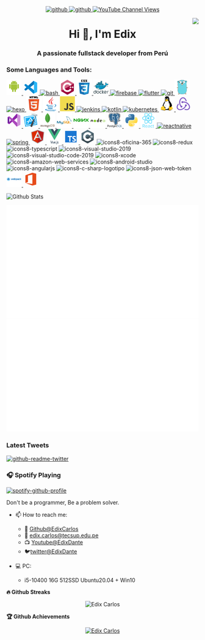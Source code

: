 <!-- <p align="center">
  Visitor count<br>
  <img src="https://profile-counter.glitch.me/EdixCarlos/count.svg" />
</p> -->

<p align="center">
    <a href="https://github.com/edixcarlos">
        <img alt="github"
            src="https://img.shields.io/github/stars/EdixCarlos?affiliations=OWNER&color=%23ffe411&label=github%20stars&logo=github&logoColor=%23fffFF&style=flat" />
    </a>
  <a href="https://github.com/edixcarlos">
        <img alt="github"
            src="https://komarev.com/ghpvc/?username=EdixCarlos" />
    </a>
    <a href="https://www.youtube.com/channel/UCMzRuDsg5_MndnFgGUw9SAw">
       <img alt="YouTube Channel Views" src="https://img.shields.io/youtube/channel/views/UCMzRuDsg5_MndnFgGUw9SAw">
    </a>
    
     
</p>

<!--   <a href="https://count.getloli.com/"><img src="https://count.getloli.com/get/@:EdixCarlos"></a> -->
<p>
  
  <img src="https://weather-icon.journeyad.repl.co/@Cusco?v=2" align="right">
</p>

<h1 align="center">Hi 👋, I'm Edix</h1>
<h3 align="center">A passionate fullstack developer from Perú</h3>

<h3 align="left">Some Languages and Tools:</h3>
<p align="left"> 





  







<a href="https://developer.android.com" target="_blank"> <img src="https://raw.githubusercontent.com/devicons/devicon/master/icons/android/android-original-wordmark.svg" alt="android" width="40" height="40"/> </a><a href="https://code.visualstudio.com/" target="_blank"> <svg xmlns="http://www.w3.org/2000/svg"  viewBox="0 0 48 48" width="40px" height="40px"><path fill="#29b6f6" d="M44,11.11v25.78c0,1.27-0.79,2.4-1.98,2.82l-8.82,4.14L34,33V15L33.2,4.15l8.82,4.14 C43.21,8.71,44,9.84,44,11.11z"/><path fill="#0277bd" d="M9,33.896L34,15V5.353c0-1.198-1.482-1.758-2.275-0.86L4.658,29.239 c-0.9,0.83-0.849,2.267,0.107,3.032c0,0,1.324,1.232,1.803,1.574C7.304,34.37,8.271,34.43,9,33.896z"/><path fill="#0288d1" d="M9,14.104L34,33v9.647c0,1.198-1.482,1.758-2.275,0.86L4.658,18.761 c-0.9-0.83-0.849-2.267,0.107-3.032c0,0,1.324-1.232,1.803-1.574C7.304,13.63,8.271,13.57,9,14.104z"/></svg> </a> <a href="https://www.gnu.org/software/bash/" target="_blank"> <img src="https://www.vectorlogo.zone/logos/gnu_bash/gnu_bash-icon.svg" alt="bash" width="40" height="40"/> </a>  <a href="https://www.w3schools.com/cpp/" target="_blank"> <img src="https://raw.githubusercontent.com/devicons/devicon/master/icons/cplusplus/cplusplus-original.svg" alt="cplusplus" width="40" height="40"/> </a> <a href="https://www.w3schools.com/css/" target="_blank"> <img src="https://raw.githubusercontent.com/devicons/devicon/master/icons/css3/css3-original-wordmark.svg" alt="css3" width="40" height="40"/> </a> <a href="https://www.docker.com/" target="_blank"> <img src="https://raw.githubusercontent.com/devicons/devicon/master/icons/docker/docker-original-wordmark.svg" alt="docker" width="40" height="40"/> </a> <a href="https://firebase.google.com/" target="_blank"> <img src="https://www.vectorlogo.zone/logos/firebase/firebase-icon.svg" alt="firebase" width="40" height="40"/> </a> <a href="https://flutter.dev" target="_blank"> <img src="https://www.vectorlogo.zone/logos/flutterio/flutterio-icon.svg" alt="flutter" width="40" height="40"/> </a> <a href="https://git-scm.com/" target="_blank"> <img src="https://www.vectorlogo.zone/logos/git-scm/git-scm-icon.svg" alt="git" width="40" height="40"/> </a> <a href="https://golang.org" target="_blank"> <img src="https://raw.githubusercontent.com/devicons/devicon/master/icons/go/go-original.svg" alt="go" width="40" height="40"/> </a> <a href="hexo.io/" target="_blank"> <img src="https://www.vectorlogo.zone/logos/hexoio/hexoio-icon.svg" alt="hexo" width="40" height="40"/> </a> <a href="https://www.w3.org/html/" target="_blank"> <img src="https://raw.githubusercontent.com/devicons/devicon/master/icons/html5/html5-original-wordmark.svg" alt="html5" width="40" height="40"/> </a> <a href="https://www.java.com" target="_blank"> <img src="https://raw.githubusercontent.com/devicons/devicon/master/icons/java/java-original.svg" alt="java" width="40" height="40"/> </a> <a href="https://developer.mozilla.org/en-US/docs/Web/JavaScript" target="_blank"> <img src="https://raw.githubusercontent.com/devicons/devicon/master/icons/javascript/javascript-original.svg" alt="javascript" width="40" height="40"/> </a> <a href="https://www.jenkins.io" target="_blank"> <img src="https://www.vectorlogo.zone/logos/jenkins/jenkins-icon.svg" alt="jenkins" width="40" height="40"/> </a> <a href="https://kotlinlang.org" target="_blank"> <img src="https://www.vectorlogo.zone/logos/kotlinlang/kotlinlang-icon.svg" alt="kotlin" width="40" height="40"/> </a> <a href="https://kubernetes.io" target="_blank"> <img src="https://www.vectorlogo.zone/logos/kubernetes/kubernetes-icon.svg" alt="kubernetes" width="40" height="40"/> </a> <a href="https://www.linux.org/" target="_blank"> <img src="https://raw.githubusercontent.com/devicons/devicon/master/icons/linux/linux-original.svg" alt="linux" width="40" height="40"/> </a><a href="https://es.redux.js.org/" target="_blank"><svg xmlns="http://www.w3.org/2000/svg"  viewBox="0 0 48 48" width="40px" height="40px"><path fill="#7e57c2" d="M23,4c-6.617,0-12,7.27-12,16.205c0,4.834,1.582,9.169,4.078,12.136C15.03,32.554,15,32.773,15,33	c0,1.657,1.343,3,3,3s3-1.343,3-3s-1.343-3-3-3c-0.315,0-0.612,0.062-0.897,0.152C15.206,27.731,14,24.175,14,20.205	C14,12.924,18.037,7,23,7c3.837,0,7.111,3.547,8.404,8.518c1.122,0.346,2.237,0.782,3.33,1.308C33.579,9.508,28.759,4,23,4z"/><path fill="#7e57c2" d="M35.507,20.084c-3.947-2.392-8.374-3.442-12.182-2.959C22.775,16.444,21.943,16,21,16	c-1.657,0-3,1.343-3,3s1.343,3,3,3c1.272,0,2.353-0.795,2.789-1.912c3.118-0.379,6.812,0.531,10.163,2.563	c6.403,3.881,9.67,10.569,7.282,14.911c-0.827,1.504-2.286,2.572-4.218,3.09c-2.286,0.611-5.007,0.394-7.727-0.528	c-0.839,0.772-1.749,1.498-2.725,2.168c2.552,1.117,5.196,1.704,7.669,1.704c1.24,0,2.438-0.147,3.559-0.447	c2.741-0.733,4.841-2.304,6.071-4.542C47.016,33.276,43.267,24.787,35.507,20.084z"/><path fill="#7e57c2" d="M35,28.992C35,27.34,33.657,26,32,26s-3,1.34-3,2.992c0,0.669,0.228,1.281,0.6,1.779	c-1.279,2.802-3.744,5.567-7.062,7.578c-3.865,2.344-8.185,3.202-11.555,2.302c-1.932-0.518-3.391-1.586-4.218-3.09	c-1.702-3.094-0.521-7.376,2.61-10.988c-0.323-1.144-0.562-2.34-0.706-3.575c-5.07,4.797-7.109,11.323-4.532,16.009	c1.23,2.238,3.33,3.809,6.071,4.542c1.121,0.3,2.318,0.447,3.559,0.447c3.346,0,7.007-1.068,10.326-3.08	c3.836-2.325,6.683-5.577,8.209-8.962C33.815,31.801,35,30.541,35,28.992z"/></svg> </a><a href="https://visualstudio.microsoft.com/es/vs/" target="_blank"> <svg xmlns="http://www.w3.org/2000/svg"  viewBox="0 0 48 48" width="40px" height="40px"><path fill="#ce93d8" d="M44,11.11v25.78c0,1.27-0.79,2.4-1.98,2.82l-8.82,4.14L34,33V15L33.2,4.15l8.82,4.14 C43.21,8.71,44,9.84,44,11.11z"/><path fill="#8e24aa" d="M4.416,33.815l3.159,1.95c0.733,0.44,1.664,0.365,2.318-0.185L34,15.938V5.353 c0-1.198-1.482-1.758-2.275-0.86L9,29.873L4.416,33.815z"/><path fill="#ab47bc" d="M4.416,14.185l3.159-1.95c0.733-0.44,1.664-0.365,2.318,0.185L34,32.063v10.585 c0,1.198-1.482,1.758-2.275,0.86L9,18.127L4.416,14.185z"/><path fill="#6a1b9a" d="M9,18.13v11.74l-3.2,3.74C5.22,34.37,4,33.96,4,33V15c0-0.96,1.22-1.37,1.8-0.61L9,18.13z"/></svg> </a><a href="https://developer.apple.com/xcode/" target="_blank"> <svg xmlns="http://www.w3.org/2000/svg"  viewBox="0 0 48 48" width="40px" height="40px"><path fill="#03a9f4" d="M44 38L6.6 43.9 2 13.8 39.2 8.1z"/><path fill="#039be5" d="M39.2 8.1L44 38 6.6 43.9 6.2 41z"/><path fill="#29b6f6" d="M2 13.8L4.4 29.3 22.2 10.7z"/><path fill="#fff" d="M8.3,41.6l-4-26.2l33.3-5.1l4.2,26L8.3,41.6z M6.6,17.1l3.4,22.2l29.5-4.7l-3.5-22.1L6.6,17.1z"/><path fill="#fff" d="M11.1 27L11.5 30 36 26.1 35.5 23.1z"/><path fill="#fff" d="M16.6 34.3L13.5 38l.4-4.8c0-.1 0-.2.1-.3l5.2-12.7c.2-.5.8-.8 1.3-.5l.9.4c.5.2.8.8.5 1.3L16.8 34C16.7 34.1 16.7 34.2 16.6 34.3zM30.7 29.2l-9.3-10.9c-.4-.4-.3-1.1.1-1.4l.8-.6c.4-.4 1.1-.3 1.4.1L33 27.3 30.7 29.2zM33.6 28c0 0 2.4.7 2.4 3.5 0 1.8-.5 2.5-.5 2.5s-.4-1.2-2.3-1.9c-2.6-.9-2.5-2.9-2.5-2.9l2.2-.5L33.6 28z"/><path fill="#03a9f4" d="M20.4 25L19.2 27.9 21.1 26.1 21.5 25z"/><path fill="#039be5" d="M19.5 30L21.1 26.1 19.2 27.9 18.4 30z"/><path fill="#03a9f4" d="M15.2 30L17.2 25 16.1 25 14.1 30z"/><path fill="#039be5" d="M33.9 26.8L30.6 23 29.3 23 32.8 27 33 27.3 30.7 29.2 29.4 27.7 29.4 27.7 26.2 24 24.9 24 27.9 27.5 29.9 29.9 30.6 30.6 31.3 30 33.6 28 34.4 27.4z"/><path fill="#03a9f4" d="M17 20.9L17 22 22 24.1 22 23z"/><path fill="#039be5" d="M18 33.6L14.9 32.3 14.1 33.1 18 34.7z"/><path fill="#03a9f4" d="M13 31.5L13 32.6 14.1 33.1 14.9 32.3z"/><path fill="#0277bd" d="M37.9 12.2c0 0 0 .1 0 .1l.7 4.2 1.3-3.6c0-.1.1-.2.1-.3l-.4-2.3C38.8 10.8 38.1 11.6 37.9 12.2zM33.9 32.4c-.2-.1-.4-.2-.7-.3-.5-.2-.8-.3-1.1-.5L30.8 36l2.2-.3L33.9 32.4zM30.2 38.1L29.7 40.3 31.8 39.9 32.4 37.8zM34.8 21.8L34.8 21.9 34.4 23.3 35.5 23.1 35.9 25.3 36.7 22.4 37.2 20.8 36.5 16.4 35.4 19.9z"/><path fill="#90a4ae" d="M36.5 16.4l.7 4.4 1.3-4.3-.7-4.2c-.5 1.4-1 2.8-1.1 3L36.5 16.4zM30.8 36L30.2 38.1 32.4 37.8 33 35.7zM35.9 25.3L35.5 23.1 34.4 23.3 33.5 26.5 35.6 26.2zM33.6 28L33 28.3l-.9 3.3c.3.2.7.4 1.1.5.3.1.5.2.7.3l1-3.6C34.3 28.2 33.6 28 33.6 28z"/><path fill="#0277bd" d="M34.9,28.8l0.7-2.7l-2.2,0.3l-0.6,2.2l0.8-0.7C33.6,28,34.3,28.2,34.9,28.8z"/><path fill="#90a4ae" d="M33.6,28l-0.8,0.7l-0.8,2.9c0.3,0.2,0.7,0.4,1.1,0.5c0.3,0.1,0.5,0.2,0.7,0.3l1-3.6 C34.3,28.2,33.6,28,33.6,28z"/><path fill="#78909c" d="M36,4.5C30,4.5,26,6,26,6v0.5c8.6,0,9.7,3.2,10,4V4.5z"/><path fill="#d7dee2" d="M44,6.3C43.8,6.7,43.6,7,43,7c-1.1,0-2-1.6-2-1.6C39.3,4.3,36,3,33,3c-6,0-8,1.5-8,1.5V5 c4.2,0,5.8,0.4,7.3,1.5c2.4,1.8,2.2,5.9,1.3,9.1L31.8,21l2.9,0.9l2.1-6.6c0.1-0.1,0.6-1.6,1.1-3.1c0.3-0.8,1.1-1.8,2.1-2.1 c0.6-0.2,1.4-0.3,1.9,0.1c0.5,0.4,0.5,0.7,0.4,1.1v0l2,0.6L46,7L44,6.3z"/><path fill="#90a4ae" d="M43,7c-1.1,0-2-1.6-2-1.6l-0.8,2.5c-0.3,1.1-1.5,1.6-2.5,1.3l-4.3-1.4c0.5,0.9,0.7,1.9,0.8,3.1 l3.8,1.2c0.3-0.6,0.8-1.3,1.5-1.7l0,0c0.2-0.1,0.4-0.2,0.6-0.3c0.6-0.2,1.4-0.3,1.9,0.1c0.5,0.4,0.5,0.7,0.4,1.1v0l1.6-5 C43.8,6.7,43.6,7,43,7z"/><path fill="#424242" d="M31.8,21l-8.7,20.3c-0.5,1.3,0.2,2.9,1.6,3.3l0.9,0.3c1.4,0.4,2.8-0.4,3.1-1.4l6-21.6L31.8,21z"/></svg> </a><a href="https://www.mongodb.com/" target="_blank"> <img src="https://raw.githubusercontent.com/devicons/devicon/master/icons/mongodb/mongodb-original-wordmark.svg" alt="mongodb" width="40" height="40"/> </a><a href="https://www.mysql.com/" target="_blank"> <img src="https://raw.githubusercontent.com/devicons/devicon/master/icons/mysql/mysql-original-wordmark.svg" alt="mysql" width="40" height="40"/> </a> <a href="https://www.nginx.com" target="_blank"> <img src="https://raw.githubusercontent.com/devicons/devicon/master/icons/nginx/nginx-original.svg" alt="nginx" width="40" height="40"/> </a> <a href="https://nodejs.org" target="_blank"> <img src="https://raw.githubusercontent.com/devicons/devicon/master/icons/nodejs/nodejs-original-wordmark.svg" alt="nodejs" width="40" height="40"/> </a> <a href="https://www.postgresql.org" target="_blank"> <img src="https://raw.githubusercontent.com/devicons/devicon/master/icons/postgresql/postgresql-original-wordmark.svg" alt="postgresql" width="40" height="40"/> </a> <a href="https://www.python.org" target="_blank"> <img src="https://raw.githubusercontent.com/devicons/devicon/master/icons/python/python-original.svg" alt="python" width="40" height="40"/> </a> <a href="https://reactjs.org/" target="_blank"> <img src="https://raw.githubusercontent.com/devicons/devicon/master/icons/react/react-original-wordmark.svg" alt="react" width="40" height="40"/> </a> <a href="https://reactnative.dev/" target="_blank"> <img src="https://reactnative.dev/img/header_logo.svg" alt="reactnative" width="40" height="40"/> </a> <a href="https://spring.io/" target="_blank"> <img src="https://www.vectorlogo.zone/logos/springio/springio-icon.svg" alt="spring" width="40" height="40"/> </a><a href="https://angular.io/start" target="_blank"> <svg xmlns="http://www.w3.org/2000/svg"  viewBox="0 0 48 48" width="40px" height="40px"><path fill="#bdbdbd" d="M23.933 2L3 9.285 6.308 36.408 23.955 46 41.693 36.278 45 9.156z"/><path fill="#b71c1c" d="M42.818 10.527L24 4.135 24 43.695 39.832 35.017z"/><path fill="#dd2c00" d="M23.941 4.115L5.181 10.644 8.168 35.143 23.951 43.721 24 43.695 24 4.135z"/><path fill="#bdbdbd" d="M24 5.996L24 15.504 32.578 34 36.987 34z"/><path fill="#eee" d="M11.013 34L15.422 34 24 15.504 24 5.996z"/><path fill="#bdbdbd" d="M24 24H30V28H24z"/><path fill="#eee" d="M18 24H24V28H18z"/></svg> </a> <a href="https://vuejs.org/" target="_blank"> <img src="https://raw.githubusercontent.com/devicons/devicon/master/icons/vuejs/vuejs-original-wordmark.svg" alt="vuejs" width="40" height="40"/> </a><a href="https://www.typescriptlang.org/" target="_blank"> <svg xmlns="http://www.w3.org/2000/svg"  viewBox="0 0 48 48" width="40px" height="40px"><rect width="36" height="36" x="6" y="6" fill="#1976d2"/><polygon fill="#fff" points="27.49,22 14.227,22 14.227,25.264 18.984,25.264 18.984,40 22.753,40 22.753,25.264 27.49,25.264"/><path fill="#fff" d="M39.194,26.084c0,0-1.787-1.192-3.807-1.192s-2.747,0.96-2.747,1.986 c0,2.648,7.381,2.383,7.381,7.712c0,8.209-11.254,4.568-11.254,4.568V35.22c0,0,2.152,1.622,4.733,1.622s2.483-1.688,2.483-1.92 c0-2.449-7.315-2.449-7.315-7.878c0-7.381,10.658-4.469,10.658-4.469L39.194,26.084z"/></svg> </a> <a href="https://docs.microsoft.com/en-us/dotnet/csharp/" target="_blank"> <svg xmlns="http://www.w3.org/2000/svg"  viewBox="0 0 48 48" width="40px" height="40px"><path fill="#37474f" fill-rule="evenodd" d="M22.903,3.286c0.679-0.381,1.515-0.381,2.193,0 c3.355,1.883,13.451,7.551,16.807,9.434C42.582,13.1,43,13.804,43,14.566c0,3.766,0,15.101,0,18.867 c0,0.762-0.418,1.466-1.097,1.847c-3.355,1.883-13.451,7.551-16.807,9.434c-0.679,0.381-1.515,0.381-2.193,0 c-3.355-1.883-13.451-7.551-16.807-9.434C5.418,34.899,5,34.196,5,33.434c0-3.766,0-15.101,0-18.867 c0-0.762,0.418-1.466,1.097-1.847C9.451,10.837,19.549,5.169,22.903,3.286z" clip-rule="evenodd"/><path fill="#546e7a" fill-rule="evenodd" d="M5.304,34.404C5.038,34.048,5,33.71,5,33.255 c0-3.744,0-15.014,0-18.759c0-0.758,0.417-1.458,1.094-1.836c3.343-1.872,13.405-7.507,16.748-9.38 c0.677-0.379,1.594-0.371,2.271,0.008c3.343,1.872,13.371,7.459,16.714,9.331c0.27,0.152,0.476,0.335,0.66,0.576L5.304,34.404z" clip-rule="evenodd"/><path fill="#fff" fill-rule="evenodd" d="M24,10c7.727,0,14,6.273,14,14s-6.273,14-14,14 s-14-6.273-14-14S16.273,10,24,10z M24,17c3.863,0,7,3.136,7,7c0,3.863-3.137,7-7,7s-7-3.137-7-7C17,20.136,20.136,17,24,17z" clip-rule="evenodd"/><path fill="#455a64" fill-rule="evenodd" d="M42.485,13.205c0.516,0.483,0.506,1.211,0.506,1.784 c0,3.795-0.032,14.589,0.009,18.384c0.004,0.396-0.127,0.813-0.323,1.127L23.593,24L42.485,13.205z" clip-rule="evenodd"/><path fill="#fff" fill-rule="evenodd" d="M34 20H35V28H34zM37 20H38V28H37z" clip-rule="evenodd"/><path fill="#fff" fill-rule="evenodd" d="M32 25H40V26H32zM32 22H40V23H32z" clip-rule="evenodd"/></svg> </a>![icons8-oficina-365](https://user-images.githubusercontent.com/74202934/151739738-60419d17-6ae1-4c67-8ea8-da6cb54fff3a.svg)
![icons8-redux](https://user-images.githubusercontent.com/74202934/151739741-fd0ba4ad-c721-477f-ac9f-eb47739deeb0.svg)
![icons8-typescript](https://user-images.githubusercontent.com/74202934/151739742-e07d356f-3fc7-45bf-89f5-9acfffd21ef6.svg)
![icons8-visual-studio-2019](https://user-images.githubusercontent.com/74202934/151739743-20fd7729-ad1b-4cae-b6f6-c18001570e23.svg)
![icons8-visual-studio-code-2019](https://user-images.githubusercontent.com/74202934/151739745-e526f537-4d2a-4f42-afe8-d251d76b7dff.svg)
![icons8-xcode](https://user-images.githubusercontent.com/74202934/151739746-ad4b441d-588c-44fb-a26c-c7b1a60773ac.svg)
![icons8-amazon-web-services](https://user-images.githubusercontent.com/74202934/151739748-1f5be17b-ee31-43de-a96b-2a99ff0bc2cc.svg)
![icons8-android-studio](https://user-images.githubusercontent.com/74202934/151739750-6ac7dd7f-815b-444e-afed-7b53e4edf6fd.svg)
![icons8-angularjs](https://user-images.githubusercontent.com/74202934/151739752-7a7af6e0-e2a3-4021-9693-319d27cc27ba.svg)
![icons8-c-sharp-logotipo](https://user-images.githubusercontent.com/74202934/151739754-a1c9800a-cb56-4e1f-a446-b8c1e6e20743.svg)
![icons8-json-web-token](https://user-images.githubusercontent.com/74202934/151739756-844c8ddf-eb5d-4540-82fd-9acec1c8da0a.svg)<a href="https://webpack.js.org" target="_blank"> <img src="https://raw.githubusercontent.com/devicons/devicon/d00d0969292a6569d45b06d3f350f463a0107b0d/icons/webpack/webpack-original-wordmark.svg" alt="webpack" width="40" height="40"/> </a><a href="https://www.office.com/" target="_blank"> <svg xmlns="http://www.w3.org/2000/svg"  viewBox="0 0 48 48" width="40px" height="40px"><path fill="#e64a19" d="M7 12L29 4 41 7 41 41 29 44 7 36 29 39 29 10 15 13 15 33 7 36z"/></svg> </a>







 </p>



![Github Stats](https://github-readme-stats.vercel.app/api?username=EdixCarlos&bg_color=30,e96443,904e95&title_color=fff&text_color=fff)

![](https://raw.githubusercontent.com/EdixCarlos/github-stats-transparent/output/generated/overview.svg)
![](https://raw.githubusercontent.com/EdixCarlos/github-stats-transparent/output/generated/languages.svg)




### Latest Tweets

<p><a href="https://www.twitter.com/EdixDante"><img src="https://github-readme-twitter-gazf.vercel.app/api?id=EdixDante&amp;layout=wide" alt="github-readme-twitter"></a></p>

### 🎧 Spotify Playing

<!-- ![spotify-github-profile](/img/default.svg) -->
[![spotify-github-profile](https://spotify-github-profile.vercel.app/api/view?uid=t735f7uilbesy96nubhhsz3sp&cover_image=true&theme=default)](https://github.com/kittinan/spotify-github-profile)



Don't be a programmer, Be a problem solver.



- 📫 How to reach me:
    - :dart: [Github@EdixCarlos](https://github.com/EdixCarlos)
    - :email: [edix.carlos@tecsup.edu.pe](mailto:itgoyo@gmail.com)
    - :tv: [Youtube@EdixDante](https://www.youtube.com/channel/UCMzRuDsg5_MndnFgGUw9SAw?view_as=subscriber)
    - :bird:[twitter@EdixDante](https://twitter.com/EdixDante)


- :computer: PC:
    - i5-10400  16G 512SSD Ubuntu20.04 + Win10


<summary><b>🔥 Github Streaks</b></summary>
<p align="center"><img src="https://github-readme-streak-stats.herokuapp.com/?user=EdixCarlos&theme=black-ice&hide_border=true&stroke=0000&background=0D1117&ring=e05397&fire=e05397&currStreakLabel=e05397" alt="Edix Carlos" /></p>
 <summary><b>🏆 Github Achievements</b></summary>
<p align="center"> <a href="https://github.com/EdixCarlos"><img src="https://github-profile-trophy.vercel.app/?username=EdixCarlos&margin-w=5&theme=radical" alt="Edix Carlos" /></a> </p>

